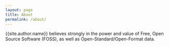 ```yaml
---
layout: page
title: About
permalink: /about/
---
```

{{site.author.name}} believes strongly in the power and value of Free, Open Source Software (FOSS), as well as Open-Standard/Open-Format data.

